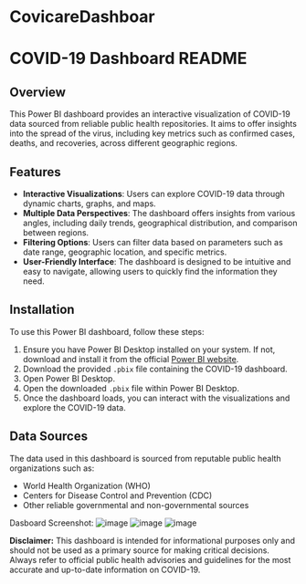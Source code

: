 # CovicareDashboar
# COVID-19 Dashboard README

## Overview

This Power BI dashboard provides an interactive visualization of COVID-19 data sourced from reliable public health repositories. It aims to offer insights into the spread of the virus, including key metrics such as confirmed cases, deaths, and recoveries, across different geographic regions.

## Features

- **Interactive Visualizations**: Users can explore COVID-19 data through dynamic charts, graphs, and maps.
- **Multiple Data Perspectives**: The dashboard offers insights from various angles, including daily trends, geographical distribution, and comparison between regions.
- **Filtering Options**: Users can filter data based on parameters such as date range, geographic location, and specific metrics.
- **User-Friendly Interface**: The dashboard is designed to be intuitive and easy to navigate, allowing users to quickly find the information they need.

## Installation

To use this Power BI dashboard, follow these steps:

1. Ensure you have Power BI Desktop installed on your system. If not, download and install it from the official [Power BI website](https://powerbi.microsoft.com/en-us/desktop/).
2. Download the provided `.pbix` file containing the COVID-19 dashboard.
3. Open Power BI Desktop.
4. Open the downloaded `.pbix` file within Power BI Desktop.
5. Once the dashboard loads, you can interact with the visualizations and explore the COVID-19 data.

## Data Sources

The data used in this dashboard is sourced from reputable public health organizations such as:

- World Health Organization (WHO)
- Centers for Disease Control and Prevention (CDC)
- Other reliable governmental and non-governmental sources

Dasboard Screenshot:
![image](https://github.com/FATHOM-HUNTER/CovicareDashboard/assets/88205680/be20a760-c8f3-4795-aa38-c91c3d9d2542)
![image](https://github.com/FATHOM-HUNTER/CovicareDashboard/assets/88205680/8ea9f60d-b6fb-42e0-ba9d-c5a1ab6e4ed6)
![image](https://github.com/FATHOM-HUNTER/CovicareDashboard/assets/88205680/2af046d4-0556-461d-bc2e-6df4f80aabc4)

**Disclaimer:** This dashboard is intended for informational purposes only and should not be used as a primary source for making critical decisions. Always refer to official public health advisories and guidelines for the most accurate and up-to-date information on COVID-19.
